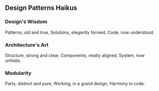 ## Design Patterns Haikus

### Design's Wisdom
Patterns, old and true,
Solutions, elegantly formed,
Code, now understood.

### Architecture's Art
Structure, strong and clear,
Components, neatly aligned,
System, now unfolds.

### Modularity
Parts, distinct and pure,
Working, in a grand design,
Harmony in code.
